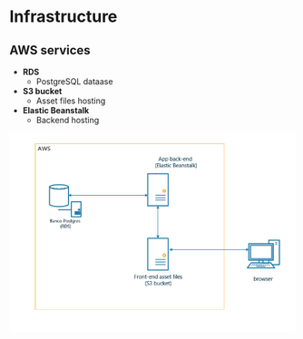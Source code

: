 # Infrastructure

## AWS services

- **RDS**
  - PostgreSQL dataase
- **S3 bucket**
  - Asset files hosting
- **Elastic Beanstalk**
  - Backend hosting

![Infrastructure](./img/arch_image.png)

